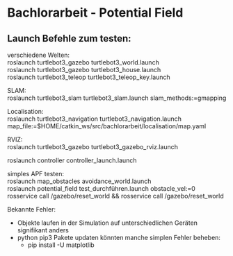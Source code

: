 # Bachlorarbeit - Potential Field

## Launch Befehle zum testen:
verschiedene Welten: <br>
roslaunch turtlebot3_gazebo turtlebot3_world.launch <br>
roslaunch turtlebot3_gazebo turtlebot3_house.launch <br>
roslaunch turtlebot3_teleop turtlebot3_teleop_key.launch

SLAM: <br>
roslaunch turtlebot3_slam turtlebot3_slam.launch slam_methods:=gmapping

Localisation: <br>
roslaunch turtlebot3_navigation turtlebot3_navigation.launch map_file:=$HOME/catkin_ws/src/bachlorarbeit/localisation/map.yaml

RVIZ: <br>
roslaunch turtlebot3_gazebo turtlebot3_gazebo_rviz.launch

roslaunch controller controller_launch.launch



simples APF testen: <br>
roslaunch map_obstacles avoidance_world.launch 
<br>
roslaunch potential_field test_durchführen.launch obstacle_vel:=0 
<br>
rosservice call /gazebo/reset_world && rosservice call /gazebo/reset_world



Bekannte Fehler:
- Objekte laufen in der Simulation auf unterschiedlichen Geräten signifikant anders
- python pip3 Pakete updaten könnten manche simplen Fehler beheben:
  - pip install -U matplotlib
